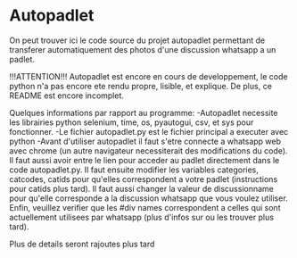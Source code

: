 # Autopadlet
On peut trouver ici le code source du projet autopadlet permettant de transferer automatiquement des photos d'une discussion whatsapp a un padlet.

!!!ATTENTION!!! Autopadlet est encore en cours de developpement, le code python n'a pas encore ete rendu propre, lisible, et explique. De plus, ce README est encore incomplet.

Quelques informations par rapport au programme:
-Autopadlet necessite les librairies python selenium, time, os, pyautogui, csv, et sys pour fonctionner.
-Le fichier autopadlet.py est le fichier principal a executer avec python
-Avant d'utiliser autopadlet il faut s'etre connecte a whatsapp web avec chrome (un autre navigateur necessiterait des modifications du code). Il faut aussi avoir entre le lien pour acceder au padlet directement dans le code autopadlet.py. Il faut ensuite modifier les variables categories, catcodes, catids pour qu'elles correspondent a votre padlet (instructions pour catids plus tard). Il faut aussi changer la valeur de discussionname pour qu'elle corresponde a la discussion whatsapp que vous voulez utiliser. Enfin, veuillez verifier que les #div names correspondent a celles qui sont actuellement utilisees par whatsapp (plus d'infos sur ou les trouver plus tard).

Plus de details seront rajoutes plus tard
